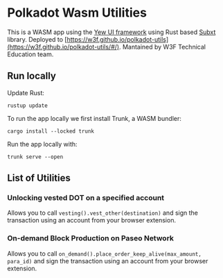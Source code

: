 # Polkadot Wasm Utilities

This is a WASM app using the [Yew UI framework](https://yew.rs/) using Rust based [Subxt](https://github.com/paritytech/subxt) library.
Deployed to [https://w3f.github.io/polkadot-utils](https://w3f.github.io/polkadot-utils/#/). Mantained by W3F Technical Education team.

## Run locally

Update Rust:

```
rustup update
```

To run the app locally we first install Trunk, a WASM bundler:

```
cargo install --locked trunk
```


Run the app locally with:

```
trunk serve --open
```

## List of Utilities

### Unlocking vested DOT on a specified account

Allows you to call `vesting().vest_other(destination)` and sign the transaction using an account from your browser extension.

### On-demand Block Production on Paseo Network

Allows you to call `on_demand().place_order_keep_alive(max_amount, para_id)` and sign the transaction using an account from your browser extension.

